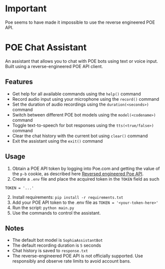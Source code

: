 # Important

Poe seems to have made it impossible to use the reverse engineered POE API.

# POE Chat Assistant

An assistant that allows you to chat with POE bots using text or voice input. Built using a reverse-engineered POE API client.

## Features

- Get help for all available commands using the `help()` command
- Record audio input using your microphone using the `record()` command
- Set the duration of audio recordings using the `duration(<seconds>)` command
- Switch between different POE bot models using the `model(<codename>)` command
- Toggle text-to-speech for bot responses using the `tts(<true/false>)` command
- Clear the chat history with the current bot using `clear()` command
- Exit the assistant using the `exit()` command

## Usage

1. Obtain a POE API token by logging into Poe.com and getting the value of the `p-b` cookie, as described here [Reversed engineered Poe API](https://github.com/ading2210/poe-api).
3. Create a `.env` file and place the acquired token in the `TOKEN` field as such
```.env
TOKEN = '...'
```
2. Install requirements: `pip install -r requirements.txt`
3. Add your POE API token to the .env file as `TOKEN = '<your-token-here>'`
4. Run the script: `python main.py`
5. Use the commands to control the assistant.

## Notes

- The default bot model is `SophiaAssistantBot`
- The default recording duration is `5` seconds
- Chat history is saved to `response.txt`
- The reverse-engineered POE API is not officially supported. Use responsibly and observe rate limits to avoid account bans.

# 